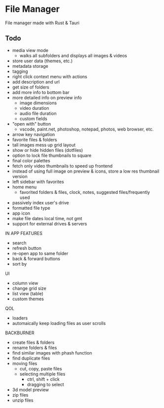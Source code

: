 # File Manager

File manager made with Rust & Tauri

## Todo

- media view mode
  - walks all subfolders and displays all images & videos 
- store user data (themes, etc.)
- metadata storage
- tagging
- right click context menu with actions
- add description and url
- get size of folders
- add more info to bottom bar
- more detailed info on preview info
  - image dimensions
  - video duration
  - audio file duration
  - custom fields
- "open with" button
  - vscode, paint.net, photoshop, notepad, photos, web browser, etc.
- arrow key navigation
- favorite files & folders
- tall images mess up grid layout
- show or hide hidden files (dotfiles)
- option to lock file thumbnails to square
- final color palettes
- fetch only video thumbnails to speed up frontend
- instead of using full image on preview & icons, store a low res thumbnail version
- left sidebar with favorites
- home menu
  - favorited folders & files, clock, notes, suggested files/frequently used
- passively index user's drive
- formatted file type
- app icon
- make file dates local time, not gmt
- support for external drives & servers


IN APP FEATURES
- search
- refresh button
- re-open app to same folder
- back & forward buttons
- sort by

UI
- column view
- change grid size
- list view (table)
- custom themes


QOL
- loaders
- automaically keep loading files as user scrolls



BACKBURNER
- create files & folders
- rename folders & files
- find similar images with phash function
- find duplicate files
- moving files
  - cut, copy, paste files
  - selecting multiple files
    - ctrl, shift + click
    - dragging to select
- 3d model preview
- zip files
- unzip files
